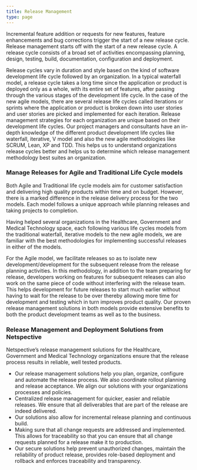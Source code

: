 ```yaml
---
title: Release Management
type: page
---
```

Incremental feature addition or requests for new features, feature enhancements and bug corrections trigger the start of a new release cycle. Release management starts off with the start of a new release cycle. A release cycle consists of a broad set of activities encompassing planning, design, testing, build, documentation, configuration and deployment.

Release cycles vary in duration and style based on the kind of software development life cycle followed by an organization. In a typical waterfall model, a release cycle takes a long time since the application or product is deployed only as a whole, with its entire set of features, after passing through the various stages of the development life cycle. In the case of the new agile models, there are several release life cycles called iterations or sprints where the application or product is broken down into user stories and user stories are picked and implemented for each iteration. Release management strategies for each organization are unique based on their development life cycles. Our project managers and consultants have an in-depth knowledge of the different product development life cycles like waterfall, iterative, V model and also the new agile methodologies like SCRUM, Lean, XP and TDD. This helps us to understand organizations release cycles better and helps us to determine which release management methodology best suites an organization.

### Manage Releases for Agile and Traditional Life Cycle models

Both Agile and Traditional life cycle models aim for customer satisfaction and delivering high quality products within time and on budget. However, there is a marked difference in the release delivery process for the two models. Each model follows a unique approach while planning releases and taking projects to completion.

Having helped several organizations in the Healthcare, Government and Medical Technology space, each following various life cycles models from the traditional waterfall, iterative models to the new agile models, we are familiar with the best methodologies for implementing successful releases in either of the models.

For the Agile model, we facilitate releases so as to isolate new development/development for the subsequent release from the release planning activities. In this methodology, in addition to the team preparing for release, developers working on features for subsequent releases can also work on the same piece of code without interfering with the release team. This helps development for future releases to start much earlier without having to wait for the release to be over thereby allowing more time for development and testing which in turn improves product quality. Our proven release management solutions in both models provide extensive benefits to both the product development teams as well as to the business.

### Release Management and Deployment Solutions from Netspective

Netspective’s release management solutions for the Healthcare, Government and Medical Technology organizations ensure that the release process results in reliable, well tested products.

* Our release management solutions help you plan, organize, configure and automate the release process. We also coordinate rollout planning and release acceptance. We align our solutions with your organizations processes and policies.
* Centralized release management for quicker, easier and reliable releases. We ensure that all deliverables that are part of the release are indeed delivered.
* Our solutions also allow for incremental release planning and continuous build.
* Making sure that all change requests are addressed and implemented. This allows for traceability so that you can ensure that all change requests planned for a release make it to production.
* Our secure solutions help prevent unauthorized changes, maintain the reliability of product release, provides role-based deployment and rollback and enforces traceability and transparency.
